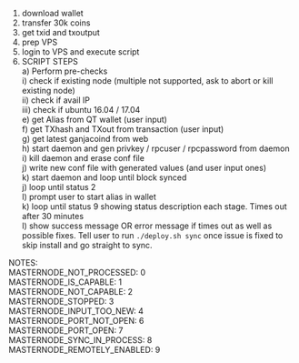 1. download wallet
2. transfer 30k coins
3. get txid and txoutput
4. prep VPS
5. login to VPS and execute script
6. SCRIPT STEPS</br>
  a) Perform pre-checks</br>
    i) check if existing node (multiple not supported, ask to abort or kill existing node)</br>
    ii) check if avail IP</br>
    iii) check if ubuntu 16.04 / 17.04</br>
  e) get Alias from QT wallet (user input)</br>
  f) get TXhash and TXout from transaction (user input)</br>
  g) get latest ganjacoind from web</br>
  h) start daemon and gen privkey / rpcuser / rpcpassword from daemon</br>
  i) kill daemon and erase conf file</br>
  j) write new conf file with generated values (and user input ones)</br>
  k) start daemon and loop until block synced</br>
  j) loop until status 2</br>
  l) prompt user to start alias in wallet</br>
  k) loop until status 9 showing status description each stage. Times out after 30 minutes</br>
  l) show success message OR error message if times out as well as possible fixes. Tell user to run `./deploy.sh sync` once issue is fixed to skip install and go straight to sync.</br>
  
  
    
NOTES:</br>
MASTERNODE_NOT_PROCESSED: 0 </br>
MASTERNODE_IS_CAPABLE: 1 </br>
MASTERNODE_NOT_CAPABLE: 2 </br>
MASTERNODE_STOPPED: 3</br>
MASTERNODE_INPUT_TOO_NEW: 4</br>
MASTERNODE_PORT_NOT_OPEN: 6</br>
MASTERNODE_PORT_OPEN: 7</br>
MASTERNODE_SYNC_IN_PROCESS: 8</br>
MASTERNODE_REMOTELY_ENABLED: 9</br>
